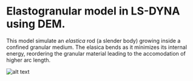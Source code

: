 # Elastogranular model in LS-DYNA using DEM.

This model simulate an *elastica* rod (a slender body) growing inside a confined granular medium. The elasica bends as it minimizes its internal energy, reordering the granular material leading to the accomodation of higher arc length.

![alt text](https://github.com/samanseifi/LSDYNA-input/Elastogranular/figures/XY_displacement.png)
